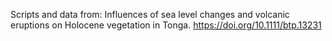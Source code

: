 Scripts and data from: Influences of sea level changes and volcanic eruptions on Holocene vegetation in Tonga. https://doi.org/10.1111/btp.13231
